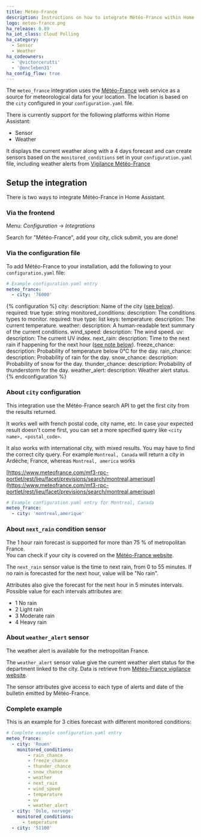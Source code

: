 ```yaml
---
title: Météo-France
description: Instructions on how to integrate Météo-France within Home Assistant.
logo: meteo-france.png
ha_release: 0.89
ha_iot_class: Cloud Polling
ha_category:
  - Sensor
  - Weather
ha_codeowners:
  - '@victorcerutti'
  - '@oncleben31'
ha_config_flow: true
---
```


The `meteo_france` integration uses the [Météo-France](http://www.meteofrance.com/) web service as a source for meteorological data for your location. The location is based on the `city` configured in your `configuration.yaml` file.

There is currently support for the following platforms within Home Assistant:

- Sensor
- Weather

It displays the current weather along with a 4 days forecast and can create sensors based on the `monitored_conditions` set in your `configuration.yaml` file, including weather alerts from [Vigilance Météo-France](https://vigilance.meteofrance.com/)

## Setup the integration

There is two ways to integrate Météo-France in Home Assistant.

### Via the frontend

Menu: *Configuration* -> *Integrations*

Search for "Météo-France", add your city, click submit, you are done!

### Via the configuration file

To add Météo-France to your installation, add the following to your `configuration.yaml` file:

```yaml
# Example configuration.yaml entry
meteo_france:
  - city: '76000'
```

{% configuration %}
  city:
    description: Name of the city ([see below](#about-city-configuration)).
    required: true
    type: string
  monitored_conditions:
    description: The conditions types to monitor.
    required: true
    type: list
    keys:
      temperature:
        description: The current temperature.
      weather:
        description: A human-readable text summary of the current conditions.
      wind_speed:
        description: The wind speed.
      uv:
        description: The current UV index.
      next_rain:
        description: Time to the next rain if happening for the next hour ([see note below](#about-next_rain-condition-sensor)).
      freeze_chance:
        description: Probability of temperature below 0°C for the day.
      rain_chance:
        description: Probability of rain for the day.
      snow_chance:
        description: Probability of snow for the day.
      thunder_chance:
        description: Probability of thunderstorm for the day.
      weather_alert:
        description: Weather alert status.
{% endconfiguration %}

### About `city` configuration

This integration use the Météo-France search API to get the first city from the results returned.

It works well with french postal code, city name, etc. In case your expected result doesn't come first, you can set a more specified query like `<city name>, <postal_code>`.

It also works with international city, with mixed results. You may have to find the correct city query.
For example `Montreal, Canada` will return a city in Ardèche, France, whereas `Montreal, america` works

[https://www.meteofrance.com/mf3-rpc-portlet/rest/lieu/facet/previsions/search/montreal,amerique](https://www.meteofrance.com/mf3-rpc-portlet/rest/lieu/facet/previsions/search/montreal,amerique)

```yaml
# Example configuration.yaml entry for Montreal, Canada
meteo_france:
  - city: 'montreal,amerique'
```

### About `next_rain` condition sensor

<div class='note warning'>

  The 1 hour rain forecast is supported for more than 75 % of metropolitan France.<br/>
  You can check if your city is covered on the [Météo-France website](https://www.meteofrance.com/previsions-meteo-france/previsions-pluie).

</div>

The `next_rain` sensor value is the time to next rain, from 0 to 55 minutes.
If no rain is forecasted for the next hour, value will be "No rain".

Attributes also give the forecast for the next hour in 5 minutes intervals.
Possible value for each intervals attributes are:

- 1 No rain
- 2 Light rain
- 3 Moderate rain
- 4 Heavy rain

### About `weather_alert` sensor

<div class='note warning'>
  The weather alert is available for the metropolitan France.
</div>

The `weather_alert` sensor value give the current weather alert status for the department linked to the city. Data is retrieve from [Météo-France vigilance website](https://vigilance.meteofrance.com/).

The sensor attributes give access to each type of alerts and date of the bulletin emitted by Météo-France.

### Complete example

This is an example for 3 cities forecast with different monitored conditions:

```yaml
# Complete example configuration.yaml entry
meteo_france:
  - city: 'Rouen'
    monitored_conditions:
        - rain_chance
        - freeze_chance
        - thunder_chance
        - snow_chance
        - weather
        - next_rain
        - wind_speed
        - temperature
        - uv
        - weather_alert
  - city: 'Oslo, norvege'
    monitored_conditions:
      - temperature
  - city: '51100'
```
